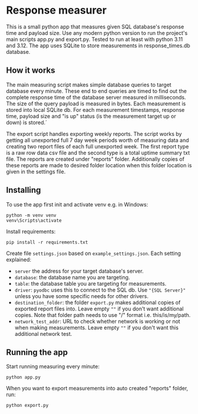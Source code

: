 # Response measurer

This is a small python app that measures given SQL database's response time and payload size. Use any modern python version to run the project's main scripts app.py and export.py. Tested to run at least with python 3.11 and 3.12. The app uses SQLite to store measurements in response_times.db database.

## How it works

The main measuring script makes simple database queries to target database every minute. These end to end queries are timed to find out the complete response time of the database server measured in milliseconds. The size of the query payload is measured in bytes. Each measurement is stored into local SQLite db. For each measurement timestamps, response time, payload size and "is up" status (is the measurement target up or down) is stored.´

The export script handles exporting weekly reports. The script works by getting all unexported full 7 day week periods worth of measuring data and creating two report files of each full unexported week. The first report type is a raw row data csv file and the second type is a total uptime summary txt file. The reports are created under "reports" folder. Additionally copies of these reports are made to desired folder location when this folder location is given in the settings file.

## Installing

To use the app first init and activate venv e.g. in Windows:
```
python -m venv venv
venv\Scripts\activate
```

Install requirements:
```
pip install -r requirements.txt
```

Create file `settings.json` based on `example_settings.json`. Each setting explained:
- `server` the address for your target database's server.
- `database`: the database name you are targeting.
- `table`: the database table you are targeting for measurements.
- `driver`: `pyodbc` uses this to connect to the SQL db. Use `"{SQL Server}"` unless you have some specific needs for other drivers.
- `destination_folder`: the folder `export.py` makes additional copies of exported report files into. Leave empty `""` if you don't want additional copies. Note that folder path needs to use "/" format i.e. this/is/my/path.
- `network_test_addr`: URL to check whether network is working or not when making measurements. Leave empty `""` if you don't want this additional network test.

## Running the app

Start running measuring every minute:
```
python app.py
```

When you want to export measurements into auto created "reports" folder, run:
```
python export.py
```